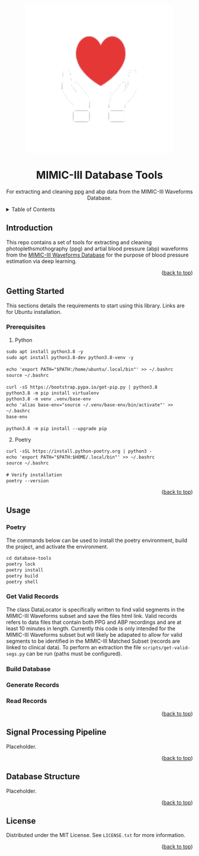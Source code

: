 <!-- Improved compatibility of back to top link: See: https://github.com/othneildrew/Best-README-Template/pull/73 -->
<a name="readme-top"></a>

<!-- PROJECT LOGO -->
<br />
<div align="center">
  <a href="https://github.com/HeartfeltBP/database_tools/README">
    <img src="images/heartfelt-logo.png" alt="Heartfelt Logo" width="400" height="400">
  </a>

  <h1 align="center">MIMIC-III Database Tools</h1>

  <p align="center">
    For extracting and cleaning ppg and abp data from the MIMIC-III Waveforms Database.
    <br />
  </p>
</div>



<!-- TABLE OF CONTENTS -->
<details>
  <summary>Table of Contents</summary>
  <ol>
    <li>
      <a href="#introduction">Introduction</a>
    </li>
    <li>
      <a href="#getting-started">Getting Started</a>
      <ul>
        <li><a href="#prerequisites">Prerequisites</a></li>
      </ul>
    </li>
    <li><a href="#usage">Usage</a></li>
      <ul>
        <li><a href="#poetry">Poetry</a></li>
        <li><a href="#get-valid-records">Get Valid Records</a></li>
        <li><a href="#build-database">Build Database</a></li>
        <li><a href="#generate-records">Generate Records</a></li>
        <li><a href="#read-records">Read Records</a></li>
      </ul>
    <li><a href="#signal-processing-pipeline">Signal Processing Pipeline</a></li>
    <li><a href="#database-structure">Database Structure</a></li>
    <li><a href="#license">License</a></li>
  </ol>
</details>



<!-- Introduction -->
## Introduction

This repo contains a set of tools for extracting and cleaning photoplethsmothography (ppg) and artial blood pressure (abp) waveforms from the [MIMIC-III Waveforms Database](https://physionet.org/content/mimic3wdb/1.0/) for the purpose of blood pressure estimation via deep learning. 

<p align="right">(<a href="#readme-top">back to top</a>)</p>

<!-- GETTING STARTED -->
## Getting Started

This sections details the requirements to start using this library. Links are for Ubuntu installation.

### Prerequisites

1. Python
```shell
sudo apt install python3.8 -y
sudo apt install python3.8-dev python3.8-venv -y

echo 'export PATH="$PATH:/home/ubuntu/.local/bin"' >> ~/.bashrc
source ~/.bashrc

curl -sS https://bootstrap.pypa.io/get-pip.py | python3.8
python3.8 -m pip install virtualenv
python3.8 -m venv .venv/base-env
echo 'alias base-env="source ~/.venv/base-env/bin/activate"' >> ~/.bashrc
base-env

python3.8 -m pip install --upgrade pip
```
2. Poetry
```shell
curl -sSL https://install.python-poetry.org | python3 -
echo 'export PATH="$PATH:$HOME/.local/bin"' >> ~/.bashrc
source ~/.bashrc

# Verify installation
poetry --version
```

<p align="right">(<a href="#readme-top">back to top</a>)</p>



<!-- USAGE EXAMPLES -->
## Usage

### Poetry
The commands below can be used to install the poetry environment, build the project, and activate the environment.
```shell
cd database-tools
poetry lock
poetry install
poetry build
poetry shell
```

### Get Valid Records
The class DataLocator is specifically written to find valid segments in the MIMIC-III Waveforms subset and save the files html link. Valid records refers to data files that contain both PPG and ABP recordings and are at least 10 minutes in length. Currently this code is only intended for the MIMIC-III Waveforms subset but will likely be adapated to allow for valid segments to be identified in the MIMIC-III Matched Subset (records are linked to clinical data). To perform an extraction the file `scripts/get-valid-segs.py` can be run (paths must be configured).

### Build Database

### Generate Records

### Read Records

<p align="right">(<a href="#readme-top">back to top</a>)</p>



<!-- SIGNAL PROCESSING PIPELINE -->
## Signal Processing Pipeline

Placeholder.

<p align="right">(<a href="#readme-top">back to top</a>)</p>



<!-- DATABASE STRUCTURE -->
## Database Structure

Placeholder.

<p align="right">(<a href="#readme-top">back to top</a>)</p>



<!-- LICENSE -->
## License

Distributed under the MIT License. See `LICENSE.txt` for more information.

<p align="right">(<a href="#readme-top">back to top</a>)</p>
